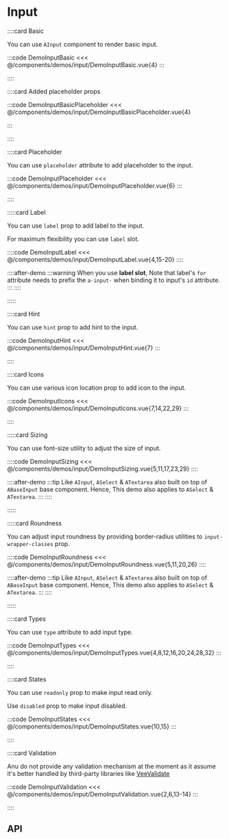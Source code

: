 <script lang="ts" setup>
import api from '@anu/component-meta/AInput.json';
</script>

# Input

<!-- 👉 Basic -->
::::card Basic

You can use `AInput` component to render basic input.

:::code DemoInputBasic
<<< @/components/demos/input/DemoInputBasic.vue{4}
:::

::::


<!-- 👉 Basic -->
::::card Added placeholder props

:::code DemoInputBasicPlaceholder
<<< @/components/demos/input/DemoInputBasicPlaceholder.vue{4}

:::

::::


<!-- 👉 Placeholder -->
::::card Placeholder

You can use `placeholder` attribute to add placeholder to the input.

:::code DemoInputPlaceholder
<<< @/components/demos/input/DemoInputPlaceholder.vue{6}
:::

::::

<!-- 👉 Label -->
:::::card Label

You can use `label` prop to add label to the input.

For maximum flexibility you can use `label` slot.

::::code DemoInputLabel
<<< @/components/demos/input/DemoInputLabel.vue{4,15-20}
::::

::::after-demo
:::warning
When you use **label slot**, Note that label's `for` attribute needs to prefix the `a-input-` when binding it to input's `id` attribute.
:::
::::

:::::

<!-- 👉 Hint -->
::::card Hint

You can use `hint` prop to add hint to the input.

:::code DemoInputHint
<<< @/components/demos/input/DemoInputHint.vue{7}
:::

::::

<!-- 👉 Icons -->
::::card Icons

You can use various icon location prop to add icon to the input.

:::code DemoInputIcons
<<< @/components/demos/input/DemoInputIcons.vue{7,14,22,29}
:::

::::

<!-- 👉 Sizing -->
:::::card Sizing

You can use font-size utility to adjust the size of input.

::::code DemoInputSizing
<<< @/components/demos/input/DemoInputSizing.vue{5,11,17,23,29}
::::

::::after-demo
:::tip
Like `AInput`, `ASelect` & `ATextarea` also built on top of `ABaseInput` base component. Hence, This demo also applies to `ASelect` & `ATextarea`.
:::
::::

:::::

<!-- 👉 Roundness -->
:::::card Roundness

You can adjust input roundness by providing border-radius utilities to `input-wrapper-classes` prop.

::::code DemoInputRoundness
<<< @/components/demos/input/DemoInputRoundness.vue{5,11,20,26}
::::

::::after-demo
:::tip
Like `AInput`, `ASelect` & `ATextarea` also built on top of `ABaseInput` base component. Hence, This demo also applies to `ASelect` & `ATextarea`.
:::
::::

:::::

<!-- 👉 Types -->
::::card Types

You can use `type` attribute to add input type.

:::code DemoInputTypes
<<< @/components/demos/input/DemoInputTypes.vue{4,8,12,16,20,24,28,32}
:::

::::

<!-- 👉 States -->
::::card States

You can use `readonly` prop to make input read only.

Use `disabled` prop to make input disabled.

:::code DemoInputStates
<<< @/components/demos/input/DemoInputStates.vue{10,15}
:::

::::

<!-- 👉 Validation -->
::::card Validation

Anu do not provide any validation mechanism at the moment as it assume it's better handled by third-party libraries like [VeeValidate](https://vee-validate.logaretm.com/)

:::code DemoInputValidation
<<< @/components/demos/input/DemoInputValidation.vue{2,6,13-14}
:::

::::

<!-- 👉 API -->
## API

<Api title="Input" :api="api"></Api>
